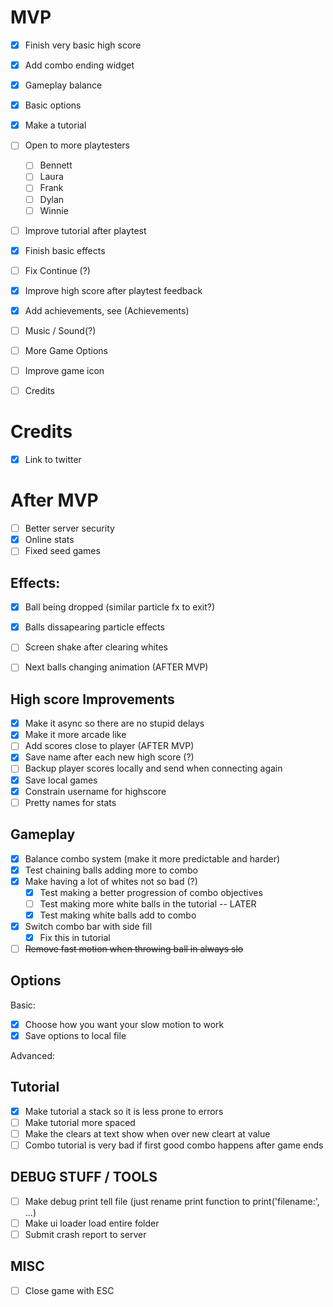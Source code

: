 MVP
====
- [x] Finish very basic high score
- [x] Add combo ending widget
- [x] Gameplay balance
- [x] Basic options
- [x] Make a tutorial

- [ ] Open to more playtesters
  - [ ] Bennett
  - [ ] Laura
  - [ ] Frank
  - [ ] Dylan
  - [ ] Winnie

- [ ] Improve tutorial after playtest
- [x] Finish basic effects
- [ ] Fix Continue (?)
- [x] Improve high score after playtest feedback
- [x] Add achievements, see (Achievements)
- [ ] Music / Sound(?)
- [ ] More Game Options
- [ ] Improve game icon
- [ ] Credits

Credits
=======
- [x] Link to twitter

After MVP
=========
- [ ] Better server security
- [x] Online stats
- [ ] Fixed seed games

Effects:
--------
- [x] Ball being dropped (similar particle fx to exit?)
- [x] Balls dissapearing particle effects
- [ ] Screen shake after clearing whites
- [ ] Next balls changing animation (AFTER MVP)


High score Improvements
-----------------------
- [x] Make it async so there are no stupid delays
- [x] Make it more arcade like
- [ ] Add scores close to player (AFTER MVP)
- [x] Save name after each new high score (?)
- [ ] Backup player scores locally and send when connecting again
- [x] Save local games
- [x] Constrain username for highscore
- [ ] Pretty names for stats

Gameplay
--------
- [x] Balance combo system (make it more predictable and harder)
- [x] Test chaining balls adding more to combo
- [x] Make having a lot of whites not so bad (?)
  - [x] Test making a better progression of combo objectives
  - [ ] Test making more white balls in the tutorial -- LATER
  - [x] Test making white balls add to combo
- [x] Switch combo bar with side fill
  - [x] Fix this in tutorial
- [ ] ~~Remove fast motion when throwing ball in always slo~~

Options
-------
Basic:
- [x] Choose how you want your slow motion to work
- [x] Save options to local file

Advanced:

Tutorial
--------
- [x] Make tutorial a stack so it is less prone to errors
- [ ] Make tutorial more spaced
- [ ] Make the clears at text show when over new cleart at value
- [ ] Combo tutorial is very bad if first good combo happens after game ends

DEBUG STUFF / TOOLS
-------------------
- [ ] Make debug print tell file (just rename print function to print('filename:', ...)
- [ ] Make ui loader load entire folder
- [ ] Submit crash report to server

MISC
----
- [ ] Close game with ESC

